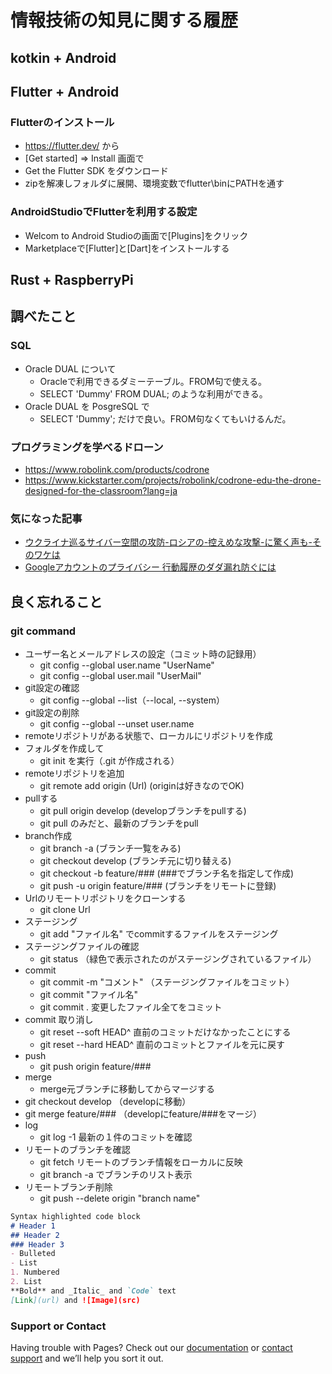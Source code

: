 # 情報技術の知見に関する履歴

## kotkin + Android
## Flutter + Android
### Flutterのインストール
+ https://flutter.dev/ から
+ [Get started] ⇒ Install 画面で
+ Get the Flutter SDK をダウンロード
+ zipを解凍しフォルダに展開、環境変数でflutter\binにPATHを通す

### AndroidStudioでFlutterを利用する設定
+ Welcom to Android Studioの画面で[Plugins]をクリック
+ Marketplaceで[Flutter]と[Dart]をインストールする 

## Rust + RaspberryPi
## 調べたこと
### SQL
+ Oracle DUAL について
  + Oracleで利用できるダミーテーブル。FROM句で使える。
  + SELECT 'Dummy' FROM DUAL; のような利用ができる。
+ Oracle DUAL を PosgreSQL で
  + SELECT 'Dummy'; だけで良い。FROM句なくてもいけるんだ。
### プログラミングを学べるドローン
+ https://www.robolink.com/products/codrone
+ https://www.kickstarter.com/projects/robolink/codrone-edu-the-drone-designed-for-the-classroom?lang=ja

### 気になった記事
+ [ウクライナ巡るサイバー空間の攻防-ロシアの-控えめな攻撃-に驚く声も-そのワケは](https://www.msn.com/ja-jp/news/world/%E3%82%A6%E3%82%AF%E3%83%A9%E3%82%A4%E3%83%8A%E5%B7%A1%E3%82%8B%E3%82%B5%E3%82%A4%E3%83%90%E3%83%BC%E7%A9%BA%E9%96%93%E3%81%AE%E6%94%BB%E9%98%B2-%E3%83%AD%E3%82%B7%E3%82%A2%E3%81%AE-%E6%8E%A7%E3%81%88%E3%82%81%E3%81%AA%E6%94%BB%E6%92%83-%E3%81%AB%E9%A9%9A%E3%81%8F%E5%A3%B0%E3%82%82-%E3%81%9D%E3%81%AE%E3%83%AF%E3%82%B1%E3%81%AF/ar-AAUUFLU?ocid=msedgntp)
+ [Googleアカウントのプライバシー 行動履歴のダダ漏れ防ぐには](https://www.msn.com/ja-jp/news/techandscience/google%E3%82%A2%E3%82%AB%E3%82%A6%E3%83%B3%E3%83%88%E3%81%AE%E3%83%97%E3%83%A9%E3%82%A4%E3%83%90%E3%82%B7%E3%83%BC-%E8%A1%8C%E5%8B%95%E5%B1%A5%E6%AD%B4%E3%81%AE%E3%83%80%E3%83%80%E6%BC%8F%E3%82%8C%E9%98%B2%E3%81%90%E3%81%AB%E3%81%AF/ar-AAV1eoz?ocid=msedgntp#page=2)


## 良く忘れること
### git command
+ ユーザー名とメールアドレスの設定（コミット時の記録用）
  + git config --global user.name "UserName"
  + git config --global user.mail "UserMail"
+ git設定の確認
  + git config --global --list（--local, --system）
+ git設定の削除
  + git config --global --unset user.name
+ remoteリポジトリがある状態で、ローカルにリポジトリを作成 
+ フォルダを作成して 
  + git init を実行（.git が作成される） 
+ remoteリポジトリを追加 
  + git remote add origin (Url) (originは好きなのでOK) 
+ pullする 
  + git pull origin develop (developブランチをpullする)
  + git pull のみだと、最新のブランチをpull 
+ branch作成 
  + git branch -a (ブランチ一覧をみる) 
  + git checkout develop (ブランチ元に切り替える) 
  + git checkout -b feature/### (###でブランチ名を指定して作成) 
  + git push -u origin feature/### (ブランチをリモートに登録) 
+ Urlのリモートリポジトリをクローンする 
  + git clone Url 
+ ステージング 
  + git add "ファイル名" でcommitするファイルをステージング 
+ ステージングファイルの確認 
  + git status （緑色で表示されたのがステージングされているファイル） 
+ commit 
  + git commit -m "コメント" （ステージングファイルをコミット） 
  + git commit "ファイル名" 
  + git commit . 変更したファイル全てをコミット 
+ commit 取り消し 
  + git reset --soft HEAD^ 直前のコミットだけなかったことにする 
  + git reset --hard HEAD^ 直前のコミットとファイルを元に戻す 
+ push 
  + git push origin feature/### 
+ merge 
  + merge元ブランチに移動してからマージする 
+ git checkout develop （developに移動） 
+ git merge feature/### （developにfeature/###をマージ） 
+ log 
  + git log -1 最新の１件のコミットを確認 
+ リモートのブランチを確認 
  + git fetch リモートのブランチ情報をローカルに反映 
  + git branch -a でブランチのリスト表示 
+ リモートブランチ削除 
  + git push --delete origin "branch name"


```markdown
Syntax highlighted code block
# Header 1
## Header 2
### Header 3
- Bulleted
- List
1. Numbered
2. List
**Bold** and _Italic_ and `Code` text
[Link](url) and ![Image](src)
```

### Support or Contact

Having trouble with Pages? Check out our [documentation](https://docs.github.com/categories/github-pages-basics/) or [contact support](https://support.github.com/contact) and we’ll help you sort it out.

